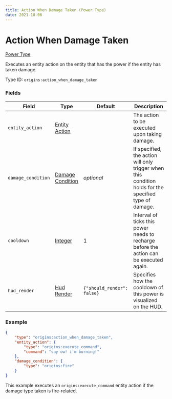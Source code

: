 ```yaml
---
title: Action When Damage Taken (Power Type)
date: 2021-10-06
---
```


# Action When Damage Taken

[Power Type](../power_types.md)

Executes an entity action on the entity that has the power if the entity has taken damage.

Type ID: `origins:action_when_damage_taken`

### Fields

Field | Type | Default | Description
------|------|---------|-------------
`entity_action` | [Entity Action](../entity_actions.md) | | The action to be executed upon taking damage.
`damage_condition` | [Damage Condition](../damage_conditions.md) | _optional_ | If specified, the action will only trigger when this condition holds for the specified type of damage.
`cooldown` | [Integer](../data_types/integer.md) | 1 | Interval of ticks this power needs to recharge before the action can be executed again.
`hud_render` | [Hud Render](../data_types/hud_render.md) | `{"should_render": false}` | Specifies how the cooldown of this power is visualized on the HUD.

### Example
```json
{
    "type": "origins:action_when_damage_taken",
    "entity_action": {
        "type": "origins:execute_command",
        "command": "say ow! i'm burning!"
    },
    "damage_condition": {
        "type": "origins:fire"
    }
}
```
This example executes an `origins:execute_command` entity action if the damage type taken is fire-related.